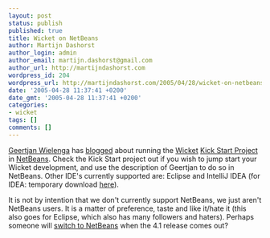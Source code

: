 ```yaml
---
layout: post
status: publish
published: true
title: Wicket on NetBeans
author: Martijn Dashorst
author_login: admin
author_email: martijn.dashorst@gmail.com
author_url: http://martijndashorst.com
wordpress_id: 204
wordpress_url: http://martijndashorst.com/2005/04/28/wicket-on-netbeans/
date: '2005-04-28 11:37:41 +0200'
date_gmt: '2005-04-28 11:37:41 +0200'
categories:
- wicket
tags: []
comments: []
---
```

<p><a href="http://blogs.sun.com/geertjan" title="blog">Geertjan Wielenga</a> has <a href="http://blogs.sun.com/roller/page/geertjan/20050428#kickstart_wicket_in_netbeans_ide" title="Kickstart Wicket in NetBeans IDE 4.1">blogged</a> about running the <a href="http://wicket.sourceforge.net" title="Wicket">Wicket</a> <a href="http://wicket-stuff.sourceforge.net/wicket-kickstart/index.html" title="Kick Start">Kick Start Project</a> in <a href="http://www.netbeans.info" title="NetBeans">NetBeans</a>. Check the Kick Start project out if you wish to jump start your Wicket development, and use the description of Geertjan to do so in NetBeans. Other IDE's currently supported are: Eclipse and IntelliJ IDEA (for IDEA: temporary download <a href="wicket-kickstart-1.0.zip">here</a>).</p>
<p>It is not by intention that we don't currently support NetBeans, we just aren't NetBeans users. It is a matter of preference, taste and like it/hate it (this also goes for Eclipse, which also has many followers and haters). Perhaps someone will <a href="http://www.javalobby.org/java/forums/t17830.html" title="JavaLobby">switch to NetBeans</a> when the 4.1 release comes out?</p>
